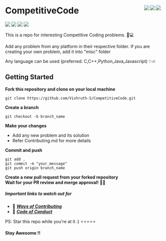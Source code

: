 # CompetitiveCode <img align = "right" src ="https://img.shields.io/github/watchers/Vishruth-S/CompetitiveCode?style=social"> <img align = "right" src ="https://img.shields.io/github/stars/Vishruth-S/CompetitiveCode?style=social">    <img align = "right" src ="https://img.shields.io/github/forks/Vishruth-S/CompetitiveCode?style=social">

<img src="https://img.shields.io/github/contributors/Vishruth-S/CompetitiveCode">  <img src="https://img.shields.io/tokei/lines/github/Vishruth-S/CompetitiveCode">           <img src="https://img.shields.io/github/last-commit/Vishruth-S/CompetitiveCode">   <img src="https://img.shields.io/github/languages/count/Vishruth-S/CompetitiveCode">


This is a repo for interesting Competitive Coding problems. 📜💻 

Add any problem from any platform in their respective folder. If you are creating your own problem, add it into "misc" folder

Any language can be used (preferred: C,C++,Python,Java,Javascript) ✨🔥


## Getting Started

**Fork this repository and clone on your local machine**
```
git clone https://github.com/Vishruth-S/CompetitiveCode.git
```

**Create a branch**  
```
git checkout -b branch_name
```

**Make your changes**
* Add any new problem and its solution
* Refer Contributing.md for more details

**Commit and push**
```
git add .
git commit -m "your_message"
git push origin branch_name
```

**Create a new pull request from your forked repository  
Wait for your PR review and merge approval!** 🎉🎉


##### **Important links to watch out for**
  * 🔗 [_**Ways of Contributing**_](Contributing.md)
  * 🔗 [_**Code of Conduct**_](CODE_OF_CONDUCT.md)

PS: Star this repo while you're at it :) ⭐⭐⭐⭐⭐

**Stay Awesome !!**
